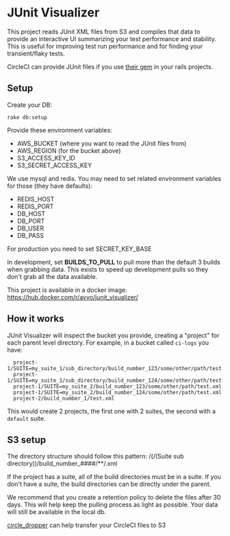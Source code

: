 # JUnit Visualizer

This project reads JUnit XML files from S3 and compiles that data to provide an interactive UI summarizing your test performance and stability.  This is useful for improving test run performance and for finding your transient/flaky tests.

CircleCI can provide JUnit files if you use [their gem](https://github.com/circleci/minitest-ci) in your rails projects.


## Setup

Create your DB:

```rake db:setup```

Provide these environment variables:

* AWS_BUCKET (where you want to read the JUnit files from)
* AWS_REGION (for the bucket above)
* S3_ACCESS_KEY_ID
* S3_SECRET_ACCESS_KEY

We use mysql and redis.  You may need to set related environment variables for those (they have defaults):

* REDIS_HOST
* REDIS_PORT
* DB_HOST
* DB_PORT
* DB_USER
* DB_PASS

For production you need to set SECRET_KEY_BASE

In development, set **BUILDS_TO_PULL** to pull more than the default 3 builds when grabbing data.  This exists to speed up development pulls so they don't grab all the data available.

This project is available in a docker image: https://hub.docker.com/r/avvo/junit_visualizer/

## How it works
JUnit Visualizer will inspect the bucket you provide, creating a "project" for each parent level directory.
For example, in a bucket called ```ci-logs``` you have:
```
  project-1/SUITE=my_suite_1/sub_directory/build_number_123/some/other/path/test.xml
  project-1/SUITE=my_suite_1/sub_directory/build_number_124/some/other/path/test.xml
  project-1/SUITE=my_suite_2/build_number_123/some/other/path/test.xml
  project-1/SUITE=my_suite_2/build_number_124/some/other/path/test.xml
  project-2/build_number_1/test.xml
```
This would create 2 projects, the first one with 2 suites, the second with a ```default``` suite.

## S3 setup

The directory structure should follow this pattern:
<Project Name>/(<Suite Name parent>/(Suite sub directory))/build_number_####/**/<filename>.xml


If the project has a suite, all of the build directories must be in a suite. If you don't have a suite, the build directories can be directly under the parent.
 
We recommend that you create a retention policy to delete the files after 30 days. This will help keep the pulling process as light as possible. Your data will still be available in the local db. 

[circle_dropper](https://github.com/avvo/circle_dropper) can help transfer your CircleCI files to S3

